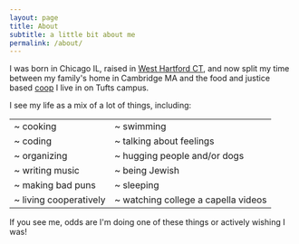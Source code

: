 ```yaml
---
layout: page
title: About
subtitle: a little bit about me
permalink: /about/
---
```

 I was born in Chicago IL, raised in [West Hartford CT](https://connecticuthistory.org/the-debate-over-who-could-occupy-world-war-ii-public-housing-in-west-hartford/), and now split my time between my family's home in Cambridge MA and the food and justice based [coop](https://www.facebook.com/TuftsCraftsHouse/) I live in on Tufts campus. 

I see my life as a mix of a lot of things, including:

<table style="width:100%" font>
  <tr>
    <td>~ cooking</td>
    <td>~ swimming</td> 
  </tr> 
  <tr>
    <td>~ coding</td>
    <td>~ talking about feelings</td>
  </tr>
  <tr>
    <td>~ organizing</td> 
    <td>~ hugging people and/or dogs</td>
  </tr> 
  <tr>
    <td>~ writing music</td> 
    <td>~ being Jewish</td>  
  </tr> 
  <tr>
    <td>~ making bad puns</td>
    <td>~ sleeping</td>
  </tr>
  <tr>
    <td>~ living cooperatively</td>
    <td>~ watching college a capella videos</td>
  </tr>

</table> 

If you see me, odds are I'm doing one of these things or actively wishing I was!





